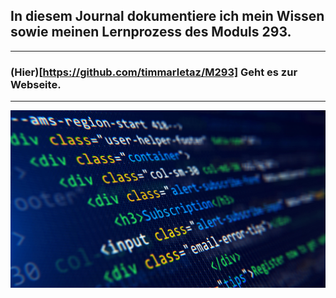 ## In diesem Journal dokumentiere ich mein Wissen sowie meinen Lernprozess des Moduls 293.
<hr>

### **(Hier)[https://github.com/timmarletaz/M293] Geht es zur Webseite.**
<hr>

![Bild HTML](/Sonstiges/imgs/html.jpeg)
